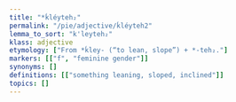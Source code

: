 ```yaml
---
title: "*ḱléyteh₂"
permalink: "/pie/adjective/ḱléyteh2"
lemma_to_sort: "k'leyteh₂"
klass: adjective
etymology: ["From *ḱley- (“to lean, slope”) +‎ *-teh₂."]
markers: [["f", "feminine gender"]]
synonyms: []
definitions: [["something leaning, sloped, inclined"]]
topics: []
---
```

